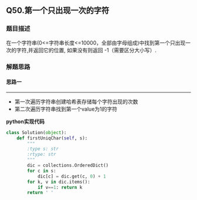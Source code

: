 ## Q50.第一个只出现一次的字符
### 题目描述
在一个字符串(0<=字符串长度<=10000，全部由字母组成)中找到第一个只出现一次的字符,并返回它的位置, 如果没有则返回 -1（需要区分大小写）.
### 解题思路
#### 思路一
****
- 第一次遍历字符串创建哈希表存储每个字符出现的次数
- 第二次遍历字符串找到第一个value为1的字符

**python实现代码**
```python
class Solution(object):
    def firstUniqChar(self, s):
        """
        :type s: str
        :rtype: str
        """
        dic = collections.OrderedDict()
        for c in s:
            dic[c] = dic.get(c, 0) + 1
        for k, v in dic.items():
            if v==1: return k
        return ' '

```

